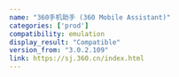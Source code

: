 ```yaml
---
name: "360手机助手 (360 Mobile Assistant)"
categories: ['prod']
compatibility: emulation
display_result: "Compatible"
version_from: "3.0.2.109"
link: https://sj.360.cn/index.html
---
```

